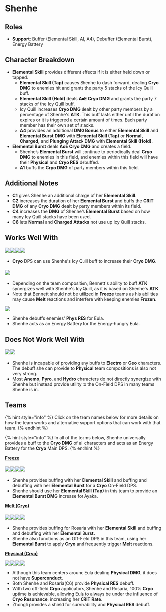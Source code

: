 # Shenhe

## Roles

* **Support**: Buffer (Elemental Skill, A1, A4), Debuffer (Elemental Burst), Energy Battery

## Character Breakdown

* **Elemental Skill** provides different effects if it is either held down or tapped.
  * **Elemental Skill (Tap)** causes Shenhe to dash forward, dealing **Cryo DMG** to enemies hit and grants the party 5 stacks of the Icy Quill buff.
  * **Elemental Skill (Hold)** deals **AoE Cryo DMG** and grants the party 7 stacks of the Icy Quill buff.
  * Icy Quill increases **Cryo DMG** dealt by other party members by a percentage of Shenhe's **ATK**. This buff lasts either until the duration expires or it is triggered a certain amount of times. Each party member has their own set of stacks.
  * **A4** provides an additional **DMG Bonus** to either **Elemental Skill** and **Elemental Burst** **DMG** with **Elemental Skill (Tap)** or **Normal, Charged,** and **Plunging Attack** **DMG** with **Elemental Skill (Hold)**.
* **Elemental Burst** deals **AoE Cryo DMG** and creates a field.
  * Shenhe’s **Elemental Burst** will continue to periodically deal **Cryo DMG** to enemies in this field, and enemies within this field will have their **Physical** and **Cryo RES** debuffed.
  * **A1** buffs the **Cryo DMG** of party members within this field.

## Additional Notes

* **C1** gives Shenhe an additional charge of her **Elemental Skill**.
* **C2** increases the duration of her **Elemental Burst** and buffs the **CRIT DMG** of any **Cryo DMG** dealt by party members within its field.
* **C4** increases the **DMG** of Shenhe's **Elemental Burst** based on how many Icy Quill stacks have been used.
* **C6** lets **Normal** and **Charged Attacks** not use up Icy Quill stacks.

## Works Well With

#### ![](../../.gitbook/assets/ui\_avataricon\_ganyu.png)![](../../.gitbook/assets/ui\_avataricon\_ayaka.png)![](../../.gitbook/assets/ui\_avataricon\_kaeya.png)![](../../.gitbook/assets/ui\_avataricon\_rosaria.png)

* **Cryo** DPS can use Shenhe's Icy Quill buff to increase their **Cryo DMG**.

#### ![](../../.gitbook/assets/ui\_avataricon\_bennett.png)

* Depending on the team composition, Bennett's ability to buff **ATK** synergizes well with Shenhe's Icy Quill, as it is based on Shenhe's **ATK**.
* Note that Bennett should not be utilized in **Freeze** teams as his abilities may cause **Melt** reactions and interfere with keeping enemies **Frozen**.

![](../../.gitbook/assets/ui\_avataricon\_eula.png)

* Shenhe debuffs enemies' **Phys RES** for Eula.
* Shenhe acts as an Energy Battery for the Energy-hungry Eula.

## Does Not Work Well With

#### ![](../../.gitbook/assets/Element\_Electro.webp)![](../../.gitbook/assets/Element\_Geo.webp)

* Shenhe is incapable of providing any buffs to **Electro** or **Geo** characters. The debuff she can provide to **Physical** team compositions is also not very strong.
* Most **Anemo**, **Pyro**, and **Hydro** characters do not directly synergize with Shenhe but instead provide utility to the On-Field DPS in many teams Shenhe is in.

## Teams

{% hint style="info" %}
Click on the team names below for more details on how the team works and alternative support options that can work with that team.
{% endhint %}

{% hint style="info" %}
In all of the teams below, Shenhe universally provides a buff to the **Cryo DMG** of all characters and acts as an Energy Battery for the **Cryo** Main DPS.
{% endhint %}

[**Freeze**](../../teams/freeze.md)

#### ![](../../.gitbook/assets/ui\_avataricon\_ayaka.png)![](../../.gitbook/assets/ui\_avataricon\_mona.png)![](../../.gitbook/assets/ui\_avataricon\_shenhe.png)![](../../.gitbook/assets/ui\_avataricon\_diona.png)

* Shenhe provides buffing with her **Elemental Skill** and buffing and debuffing with her **Elemental Burst** for a **Cryo** On-Field DPS.
* Shenhe should use her **Elemental Skill (Tap)** in this team to provide an **Elemental Burst DMG** increase for Ayaka.

[**Melt (Cryo)**](../../teams/reverse-melt.md)

#### ![](../../.gitbook/assets/ui\_avataricon\_rosaria.png)![](../../.gitbook/assets/ui\_avataricon\_xiangling.png)![](../../.gitbook/assets/ui\_avataricon\_shenhe.png)![](../../.gitbook/assets/ui\_avataricon\_bennett.png)

* Shenhe provides buffing for Rosaria with her **Elemental Skill** and buffing and debuffing with her **Elemental Burst.**
* Shenhe also functions as an Off-Field DPS in this team, using her **Elemental Burst** to apply **Cryo** and frequently trigger **Melt** reactions.

****[**Physical (Cryo)**](../../teams/physical-cryo.md)****

![](../../.gitbook/assets/ui\_avataricon\_eula.png)![](../../.gitbook/assets/ui\_avataricon\_shenhe.png)![](../../.gitbook/assets/ui\_avataricon\_rosaria.png)![](../../.gitbook/assets/ui\_avataricon\_zhongli.png)

* Although this team centers around Eula dealing **Physical DMG**, it does not have **Superconduct**.
* Both Shenhe and Rosaria(C6) provide **Physical RES** debuff.
* With two off-field **Cryo** applicators, Shenhe and Rosaria, 100% **Cryo** uptime is achievable, allowing Eula to always be under the influence of **Cryo Resonance**, increasing her **CRIT Rate**.
* Zhongli provides a shield for survivability and **Physical RES** debuff.

